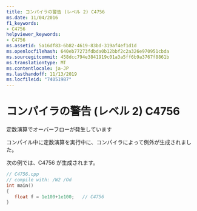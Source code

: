 ```yaml
---
title: コンパイラの警告 (レベル 2) C4756
ms.date: 11/04/2016
f1_keywords:
- C4756
helpviewer_keywords:
- C4756
ms.assetid: 5a16df83-6b82-4619-83bd-319af4ef1d1d
ms.openlocfilehash: 640eb77273fdbda0b12bbf2c2a326e970951cbda
ms.sourcegitcommit: 458dcc794e3841919c01a3a5ff6b9a3767f8861b
ms.translationtype: MT
ms.contentlocale: ja-JP
ms.lasthandoff: 11/13/2019
ms.locfileid: "74051987"
---
```

# <a name="compiler-warning-level-2-c4756"></a>コンパイラの警告 (レベル 2) C4756

定数演算でオーバーフローが発生しています

コンパイル中に定数演算を実行中に、コンパイラによって例外が生成されました。

次の例では、C4756 が生成されます。

```cpp
// C4756.cpp
// compile with: /W2 /Od
int main()
{
   float f = 1e100+1e100;   // C4756
}
```